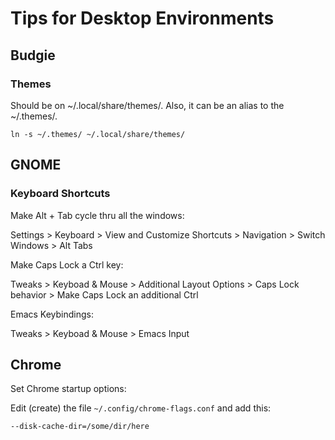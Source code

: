 
# Tips for Desktop Environments
## Budgie
### Themes
Should be on ~/.local/share/themes/. Also, it can be an alias to the ~/.themes/.  

``ln -s ~/.themes/ ~/.local/share/themes/``

## GNOME
### Keyboard Shortcuts
Make Alt + Tab cycle thru all the windows:  

Settings > Keyboard > View and Customize Shortcuts > Navigation > Switch Windows > Alt Tabs

Make Caps Lock a Ctrl key:  

Tweaks > Keyboad & Mouse > Additional Layout Options > Caps Lock behavior > Make Caps Lock an additional Ctrl

Emacs Keybindings:  

Tweaks > Keyboad & Mouse > Emacs Input

## Chrome
Set Chrome startup options:

Edit (create) the file ``~/.config/chrome-flags.conf`` and add this:

``--disk-cache-dir=/some/dir/here``
